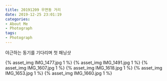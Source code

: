 ```yaml
---
title: 20191209 우면동 거리
date: 2019-12-25 23:01:19
categories:
- About Me
- Photograph
tags:
- Photograph
---
```

야근하는 동기를 기다리며 첫 패닝샷

{% asset_img IMG_1477.jpg 1 %}
{% asset_img IMG_1491.jpg 1 %}
{% asset_img IMG_1607.jpg 1 %}
{% asset_img IMG_1618.jpg 1 %}
{% asset_img IMG_1653.jpg 1 %}
{% asset_img IMG_1660.jpg 1 %}
